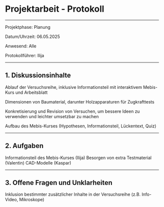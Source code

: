 # Projektarbeit - Protokoll

---

Projektphase: Planung

Datum/Uhrzeit: 06.05.2025

Anwesend: Alle

Protokollführer: Ilija

---

## 1. Diskussionsinhalte

Ablauf der Versuchsreihe, inklusive Informationsteil mit interaktivem Mebis-Kurs und Arbeitsblatt

Dimensionen von Baumaterial, darunter Holzapparaturen für Zugkrafttests

Konkretisierung und Revision von Versuchen, um bessere Ideen zu verwenden und leichter umsetzbar zu machen

Aufbau des Mebis-Kurses (Hypothesen, Informationsteil, Lückentext, Quiz)

---

## 2. Aufgaben

Informationsteil des Mebis-Kurses (Ilija)
Besorgen von extra Testmaterial (Valentin)
CAD-Modelle (Kaspar)

---

## 3. Offene Fragen und Unklarheiten

Inklusion bestimmter zusätzlicher Inhalte in der Versuchsreihe (z.B. Info-Video, Mikroskope)
